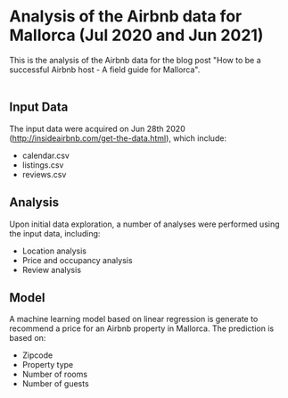 # Analysis of the Airbnb data for Mallorca (Jul 2020 and Jun 2021)

This is the analysis of the Airbnb data for the blog post "How to be a successful Airbnb host - A field guide for Mallorca".<br />
<br />
## Input Data  <br />
The input data were acquired on Jun 28th 2020 (http://insideairbnb.com/get-the-data.html), which include:<br />
  - calendar.csv <br />
  - listings.csv <br />
  - reviews.csv <br />

## Analysis  <br />
Upon initial data exploration, a number of analyses were performed using the input data, including:
  - Location analysis <br />
  - Price and occupancy analysis <br />
  - Review analysis <br />

## Model  <br />
A machine learning model based on linear regression is generate to recommend a price for an Airbnb property in Mallorca. The prediction is based on:<br />
  - Zipcode <br />
  - Property type<br />
  - Number of rooms<br />
  - Number of guests<br />
